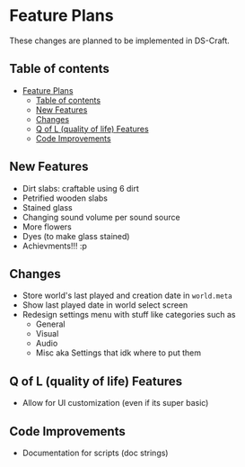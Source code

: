 
# Feature Plans

These changes are planned to be implemented in DS-Craft.

## Table of contents

- [Feature Plans](#feature-plans)
  - [Table of contents](#table-of-contents)
  - [New Features](#new-features)
  - [Changes](#changes)
  - [Q of L (quality of life) Features](#q-of-l-quality-of-life-features)
  - [Code Improvements](#code-improvements)

## New Features

- Dirt slabs: craftable using 6 dirt
- Petrified wooden slabs
- Stained glass
- Changing sound volume per sound source
- More flowers
- Dyes (to make glass stained)
- Achievments!!! :p

## Changes

- Store world's last played and creation date in `world.meta`
- Show last played date in world select screen
- Redesign settings menu with stuff like categories such as
  - General
  - Visual
  - Audio
  - Misc aka Settings that idk where to put them

## Q of L (quality of life) Features

- Allow for UI customization (even if its super basic)

## Code Improvements

- Documentation for scripts (doc strings)
